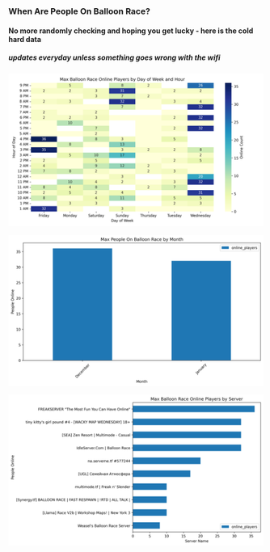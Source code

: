 ### When Are People On Balloon Race?
#### No more randomly checking and hoping you get lucky - here is the cold hard data

##### updates everyday unless something goes wrong with the wifi


![Heatmap](charts/heatmap.png)

![Monthly Avg](charts/monthly_avg.png)

![Top Servers](charts/top_servers.png)






